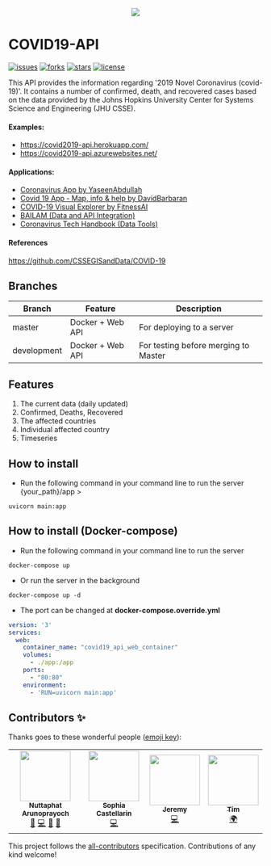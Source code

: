 <p align="center">
    <img src="https://cdn2.iconfinder.com/data/icons/covid-19-2/64/29-Doctor-256.png">
</p>

<h1>COVID19-API</h1>

[![issues](<https://img.shields.io/github/issues/nat236919/Covid2019API>)](https://github.com/nat236919/Covid2019API/issues)
[![forks](<https://img.shields.io/github/forks/nat236919/Covid2019API>)](https://github.com/nat236919/Covid2019API/forks)
[![stars](<https://img.shields.io/github/stars/nat236919/Covid2019API>)](https://github.com/nat236919/Covid2019API/stars)
[![license](<https://img.shields.io/github/license/nat236919/Covid2019API>)](https://github.com/nat236919/Covid2019API/blob/master/LICENCE)

This API provides the information regarding '2019 Novel Coronavirus (covid-19)'. It contains a number of confirmed, death, and recovered cases based on the data provided by the Johns Hopkins University Center for Systems Science and Engineering (JHU CSSE).

#### Examples:
* https://covid2019-api.herokuapp.com/
* https://covid2019-api.azurewebsites.net/

#### Applications:
* [Coronavirus App by YaseenAbdullah](https://github.com/YaseenAbdullah/coronavirus)
* [Covid 19 App - Map, info & help by DavidBarbaran](https://github.com/DavidBarbaran/Covid19App)
* [COVID-19 Visual Explorer by FitnessAI](https://www.fitnessai.com/covid-19-charts-coronavirus-growth-rate-visual-explorer)
* [BAILAM (Data and API Integration)](https://www.bailam.com/covid19)
* [Coronavirus Tech Handbook (Data Tools)](https://coronavirustechhandbook.com/data-tools)



#### References
https://github.com/CSSEGISandData/COVID-19

## Branches
|  Branch           |     Feature                      |              Description                                     |
| ----------------- | -------------------------------- |  ----------------------------------------------------------- |
| master            | Docker + Web API                 | For deploying to a server                                    |
| development       | Docker + Web API                 | For testing before merging to Master                         |

## Features
1. The current data (daily updated)
2. Confirmed, Deaths, Recovered
3. The affected countries
4. Individual affected country
5. Timeseries

## How to install
* Run the following command in your command line to run the server
{your_path}/app >
```console
uvicorn main:app
```

## How to install (Docker-compose)
* Run the following command in your command line to run the server
```console
docker-compose up
```

* Or run the server in the background
```console
docker-compose up -d
```

* The port can be changed at <b>docker-compose.override.yml</b>
```yml
version: '3'
services:
  web:
    container_name: "covid19_api_web_container"
    volumes:
      - ./app:/app
    ports:
      - "80:80"
    environment:
      - 'RUN=uvicorn main:app'
```

## Contributors ✨

Thanks goes to these wonderful people ([emoji key](https://allcontributors.org/docs/en/emoji-key)):

<!-- ALL-CONTRIBUTORS-LIST:START - Do not remove or modify this section -->
<!-- prettier-ignore-start -->
<!-- markdownlint-disable -->
<table>
  <tr>
    <td align="center"><a href="http://nuttaphat.azurewebsites.net"><img src="https://avatars0.githubusercontent.com/u/9074112?v=4" width="100px;" alt=""/><br /><sub><b>Nuttaphat Arunoprayoch</b></sub></a><br /><a href="#maintenance-nat236919" title="Maintenance">🚧</a> <a href="https://github.com/nat236919/Covid2019API/commits?author=nat236919" title="Code">💻</a> <a href="https://github.com/nat236919/Covid2019API/commits?author=nat236919" title="Documentation">📖</a> <a href="https://github.com/nat236919/Covid2019API/pulls?q=is%3Apr+reviewed-by%3Anat236919" title="Reviewed Pull Requests">👀</a></td>
    <td align="center"><a href="https://github.com/soapy1"><img src="https://avatars0.githubusercontent.com/u/976973?v=4" width="100px;" alt=""/><br /><sub><b>Sophia Castellarin</b></sub></a><br /><a href="https://github.com/nat236919/Covid2019API/commits?author=soapy1" title="Code">💻</a></td>
    <td align="center"><a href="https://keybase.io/endoffile78"><img src="https://avatars2.githubusercontent.com/u/11342054?v=4" width="100px;" alt=""/><br /><sub><b>Jeremy</b></sub></a><br /><a href="https://github.com/nat236919/Covid2019API/commits?author=endoffile78" title="Code">💻</a></td>
    <td align="center"><a href="https://github.com/ChooseYourPlan"><img src="https://avatars2.githubusercontent.com/u/32968964?v=4" width="100px;" alt=""/><br /><sub><b>Tim</b></sub></a><br /><a href="#translation-ChooseYourPlan" title="Translation">🌍</a></td>
  </tr>
</table>

<!-- markdownlint-enable -->
<!-- prettier-ignore-end -->
<!-- ALL-CONTRIBUTORS-LIST:END -->

This project follows the [all-contributors](https://github.com/all-contributors/all-contributors) specification. Contributions of any kind welcome!
